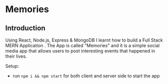 # Memories


## Introduction


Using React, Node.js, Express & MongoDB I learnt how to build a Full Stack MERN Application . The App is called "Memories" and it is a simple social media app that allows users to post interesting events that happened in their lives.





Setup:
- run ```npm i && npm start``` for both client and server side to start the app
